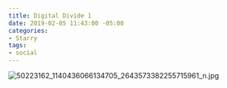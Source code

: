 ```yaml
---
title: Digital Divide 1
date: 2019-02-05 11:43:00 -05:00
categories:
- Starry
tags:
- social
---
```


![50223162_1140436066134705_2643573382255715961_n.jpg](/uploads/50223162_1140436066134705_2643573382255715961_n.jpg)